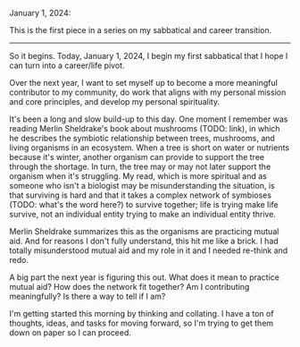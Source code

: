January 1, 2024: 

This is the first piece in a series on my sabbatical and career transition.

---


So it begins. Today, January 1, 2024, I begin my first sabbatical that I hope I can turn into a career/life pivot.

Over the next year, I want to set myself up to become a more meaningful contributor to my community, do work that aligns with my personal mission and core principles, and develop my personal spirituality.

It's been a long and slow build-up to this day. One moment I remember was reading Merlin Sheldrake's book about mushrooms (TODO: link), in which he describes the symbiotic relationship between trees, mushrooms, and living organisms in an ecosystem. When a tree is short on water or nutrients because it's winter, another organism can provide to support the tree through the shortage. In turn, the tree may or may not later support the organism when it's struggling. My read, which is more spiritual and as someone who isn't a biologist may be misunderstanding the situation, is that surviving is hard and that it takes a complex network of symbioses (TODO: what's the word here?) to survive together; life is trying make life survive, not an individual entity trying to make an individual entity thrive.

Merlin Sheldrake summarizes this as the organisms are practicing mutual aid. And for reasons I don't fully understand, this hit me like a brick. I had totally misunderstood mutual aid and my role in it and I needed re-think and redo.

A big part the next year is figuring this out. What does it mean to practice mutual aid? How does the network fit together? Am I contributing meaningfully? Is there a way to tell if I am?

I'm getting started this morning by thinking and collating. I have a ton of thoughts, ideas, and tasks for moving forward, so I'm trying to get them down on paper so I can proceed.

